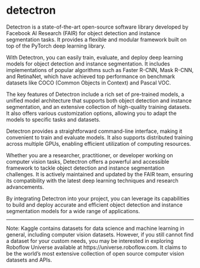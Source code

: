 # detectron

Detectron is a state-of-the-art open-source software library developed by Facebook AI Research (FAIR) for object detection and instance segmentation tasks. It provides a flexible and modular framework built on top of the PyTorch deep learning library.

With Detectron, you can easily train, evaluate, and deploy deep learning models for object detection and instance segmentation. It includes implementations of popular algorithms such as Faster R-CNN, Mask R-CNN, and RetinaNet, which have achieved top performance on benchmark datasets like COCO (Common Objects in Context) and Pascal VOC.

The key features of Detectron include a rich set of pre-trained models, a unified model architecture that supports both object detection and instance segmentation, and an extensive collection of high-quality training datasets. It also offers various customization options, allowing you to adapt the models to specific tasks and datasets.

Detectron provides a straightforward command-line interface, making it convenient to train and evaluate models. It also supports distributed training across multiple GPUs, enabling efficient utilization of computing resources.

Whether you are a researcher, practitioner, or developer working on computer vision tasks, Detectron offers a powerful and accessible framework to tackle object detection and instance segmentation challenges. It is actively maintained and updated by the FAIR team, ensuring its compatibility with the latest deep learning techniques and research advancements.

By integrating Detectron into your project, you can leverage its capabilities to build and deploy accurate and efficient object detection and instance segmentation models for a wide range of applications.

<hr>
Note: Kaggle contains datasets for data science and machine learning in general, including computer vision datasets. However, if you still cannot find a dataset for your custom needs, you may be interested in exploring Roboflow Universe available at https://universe.roboflow.com. It claims to be the world’s most extensive collection of open source computer vision datasets and APIs.
